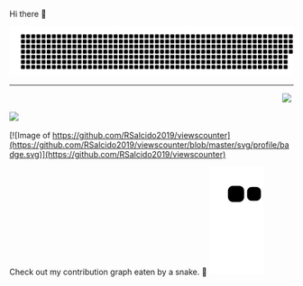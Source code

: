 Hi there 👋  

<p align=center>
    <img src=https://github.com/RSalcido2019/RSalcido2019/blob/main/gitartwork.svg />
</p>

<!--
**RSalcido2019/RSalcido2019** is a ✨ _special_ ✨ repository because its `README.md` (this file) appears on your GitHub profile.

Here are some ideas to get you started:

- 🔭 I’m currently working on ...
- 🌱 I’m currently learning ...
- 👯 I’m looking to collaborate on ...
- 🤔 I’m looking for help with ...
- 💬 Ask me about ...
- 📫 How to reach me: ...
- 😄 Pronouns: ...
- ⚡ Fun fact: ...
-->


---


 
<div>
<p align=right >
  <img   src=http://github-readme-streak-stats.herokuapp.com?user=rsalcido2019&theme=highcontrast&hide_border=true(https://git.io/streak-stats)> <img />
 </p>
 <p align=left >
    <img src=https://github-readme-stats.vercel.app/api?username=rsalcido2019&show_icons=true&theme=github_dark&count_private=true <img />
</p>
</div>


[![Image of https://github.com/RSalcido2019/viewscounter](https://github.com/RSalcido2019/viewscounter/blob/master/svg/profile/badge.svg)](https://github.com/RSalcido2019/viewscounter)

Check out my contribution graph eaten by a snake. 🐍
![snake gif](https://github.com/rsalcido2019/rsalcido2019/blob/output/github-contribution-grid-snake.svg#gh-dark-mode)

